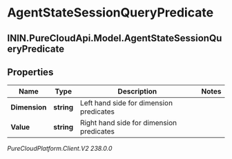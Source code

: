 # AgentStateSessionQueryPredicate

## ININ.PureCloudApi.Model.AgentStateSessionQueryPredicate

## Properties

|Name | Type | Description | Notes|
|------------ | ------------- | ------------- | -------------|
| **Dimension** | **string** | Left hand side for dimension predicates | |
| **Value** | **string** | Right hand side for dimension predicates | |



_PureCloudPlatform.Client.V2 238.0.0_
